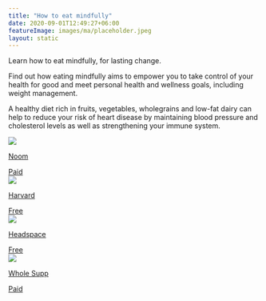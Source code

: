 ```yaml
---
title: "How to eat mindfully"
date: 2020-09-01T12:49:27+06:00
featureImage: images/ma/placeholder.jpeg
layout: static
---
```


Learn how to eat mindfully, for lasting change.

Find out how eating mindfully aims to empower you to take control of your health for good and meet personal health and wellness goals, including weight management.

A healthy diet rich in fruits, vegetables, wholegrains and low-fat dairy can help to reduce your risk of heart disease by maintaining blood pressure and cholesterol levels as well as strengthening your immune system.

<a class="ma-link" href="https://www.noom.com/"><div class="ma-card ma-card-Health"><div class="ma-icon"><img src ="/images/Icon-pound - health - opacity.svg"/></div><div class="ma-name"><p>Noom</p></div><div class="ma-paid-text"><span>Paid</span></div></div></a><a class="ma-link" href="https://www.health.harvard.edu/staying-healthy/8-steps-to-mindful-eating"><div class="ma-card ma-card-Health"><div class="ma-icon"><img src ="/images/Icon-check - health - opacity.svg"/></div><div class="ma-name"><p>Harvard</p></div><div class="ma-paid-text"><span>Free</span></div></div></a><a class="ma-link" href="https://www.headspace.com/mindfulness/mindful-eating"><div class="ma-card ma-card-Health"><div class="ma-icon"><img src ="/images/Icon-check - health - opacity.svg"/></div><div class="ma-name"><p>Headspace</p></div><div class="ma-paid-text"><span>Free</span></div></div></a><a class="ma-link" href="https://www.awin1.com/cread.php?awinmid=55223&awinaffid=1198638&ued=https%3A%2F%2Fwholesupp.com%2F"><div class="ma-card ma-card-Health"><div class="ma-icon"><img src ="/images/Icon-pound - health - opacity.svg"/></div><div class="ma-name"><p>Whole Supp</p></div><div class="ma-paid-text"><span>Paid</span></div></div></a>  

<br/><br/>






